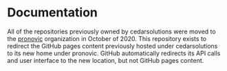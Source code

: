 # Documentation

All of the repositories previously owned by cedarsolutions were moved to the
[pronovic](https://github.com/pronovic) organization in October of 2020.  This
repository exists to redirect the GitHub pages content previously hosted under
cedarsolutions to its new home under pronovic.  GitHub automatically redirects
its API calls and user interface to the new location, but not GitHub pages
content.
